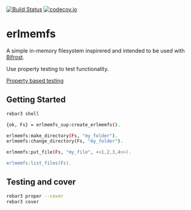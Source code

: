 [![Build Status](https://travis-ci.org/Raphexion/erlmemfs.svg?branch=master)](https://travis-ci.org/Raphexion/erlmemfs)
[![codecov.io](https://codecov.io/gh/Raphexion/erlmemfs/coverage.svg?branch=master)](https://codecov.io/gh/Raphexion/erlmemfs?branch=master)

erlmemfs
========

A simple in-memory filesystem inspirered and intended to be used
with [Bifrost](https://github.com/ryancrum/bifrost).

Use property testing to test functionality.

[Property based testing](https://pragprog.com/book/fhproper/property-based-testing-with-proper-erlang-and-elixir)

Getting Started
---------------

```sh
rebar3 shell

{ok, Fs} = erlmemfs_sup:create_erlmemfs().

erlmemfs:make_directory(Fs, "my_folder").
erlmemfs:change_directory(Fs, "my_folder").

erlmemfs:put_file(Fs, "my_file", <<1,2,3,4>>).

erlmemfs:list_files(Fs).
```

Testing and cover
-----------------

```sh
rebar3 proper --cover
rebar3 cover
```
